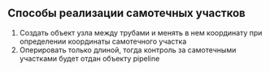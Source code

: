 

## Способы реализации самотечных участков
1. Создать объект узла между трубами и менять в нем координату при определении координаты самотечного участка
2. Оперировать только длиной, тогда контроль за самотечными участками будет отдан объекту pipeline  
